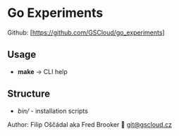 # Go Experiments

Github: [https://github.com/GSCloud/go_experiments]  

## Usage

* **make** -> CLI help

## Structure

* *bin/* - installation scripts

Author: Filip Oščádal aka Fred Brooker 💌 <git@gscloud.cz>
